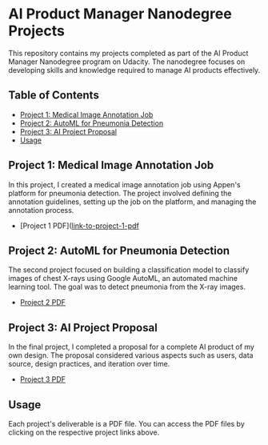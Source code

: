 # AI Product Manager Nanodegree Projects

This repository contains my projects completed as part of the AI Product Manager Nanodegree program on Udacity. The nanodegree focuses on developing skills and knowledge required to manage AI products effectively.

## Table of Contents

- [Project 1: Medical Image Annotation Job](#project-1-medical-image-annotation-job)
- [Project 2: AutoML for Pneumonia Detection](#project-2-automl-for-pneumonia-detection)
- [Project 3: AI Project Proposal](#project-3-ai-project-proposal)
- [Usage](#usage)

## Project 1: Medical Image Annotation Job

In this project, I created a medical image annotation job using Appen's platform for pneumonia detection. The project involved defining the annotation guidelines, setting up the job on the platform, and managing the annotation process.

- [Project 1 PDF]([link-to-project-1-pdf](https://github.com/AbdulelahMaj/ai_product_manager_udacity/blob/main/project01_create_medical_image_annotation_job/project-proposal.pdf)

## Project 2: AutoML for Pneumonia Detection

The second project focused on building a classification model to classify images of chest X-rays using Google AutoML, an automated machine learning tool. The goal was to detect pneumonia from the X-ray images.

- [Project 2 PDF](link-to-project-2-pdf)

## Project 3: AI Project Proposal

In the final project, I completed a proposal for a complete AI product of my own design. The proposal considered various aspects such as users, data source, design practices, and iteration over time.

- [Project 3 PDF](link-to-project-3-pdf)

## Usage

Each project's deliverable is a PDF file. You can access the PDF files by clicking on the respective project links above.
